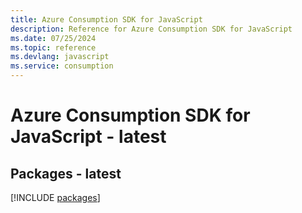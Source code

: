 ```yaml
---
title: Azure Consumption SDK for JavaScript
description: Reference for Azure Consumption SDK for JavaScript
ms.date: 07/25/2024
ms.topic: reference
ms.devlang: javascript
ms.service: consumption
---
```

# Azure Consumption SDK for JavaScript - latest
## Packages - latest
[!INCLUDE [packages](consumption-index.md)]